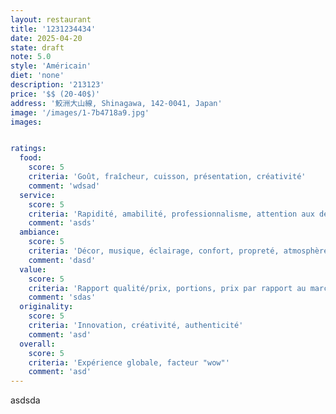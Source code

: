 ```yaml
---
layout: restaurant
title: '1231234434'
date: 2025-04-20
state: draft
note: 5.0
style: 'Américain'
diet: 'none'
description: '213123'
price: '$$ (20-40$)'
address: '鮫洲大山線, Shinagawa, 142-0041, Japan'
image: '/images/1-7b4718a9.jpg'
images:


ratings:
  food:
    score: 5
    criteria: 'Goût, fraîcheur, cuisson, présentation, créativité'
    comment: 'wdsad'
  service:
    score: 5
    criteria: 'Rapidité, amabilité, professionnalisme, attention aux détails'
    comment: 'asds'
  ambiance:
    score: 5
    criteria: 'Décor, musique, éclairage, confort, propreté, atmosphère générale'
    comment: 'dasd'
  value:
    score: 5
    criteria: 'Rapport qualité/prix, portions, prix par rapport au marché'
    comment: 'sdas'
  originality:
    score: 5
    criteria: 'Innovation, créativité, authenticité'
    comment: 'asd'
  overall:
    score: 5
    criteria: 'Expérience globale, facteur "wow"'
    comment: 'asd'
---
```




asdsda